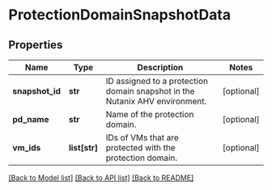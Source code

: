# ProtectionDomainSnapshotData

## Properties
Name | Type | Description | Notes
------------ | ------------- | ------------- | -------------
**snapshot_id** | **str** | ID assigned to a protection domain snapshot in the Nutanix AHV environment. | [optional] 
**pd_name** | **str** | Name of the protection domain. | [optional] 
**vm_ids** | **list[str]** | IDs of VMs that are protected with the protection domain. | [optional] 

[[Back to Model list]](../README.md#documentation-for-models) [[Back to API list]](../README.md#documentation-for-api-endpoints) [[Back to README]](../README.md)

